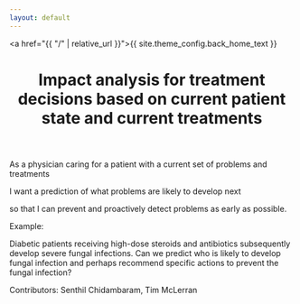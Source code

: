 ```yaml
---
layout: default
---
```


<a href="{{ "/" | relative_url }}">{{ site.theme_config.back_home_text }}</a>

<header>
  <h1>Impact analysis for treatment decisions based on current patient state and current treatments
</h1>
</header>

As a physician caring for a patient with a current set of problems and treatments

I want a prediction of what problems are likely to develop next

so that I can prevent and proactively detect problems as early as possible.

Example:

Diabetic patients receiving high-dose steroids and antibiotics subsequently develop severe fungal infections. Can we predict who is likely to develop fungal infection and perhaps recommend
specific actions to prevent the fungal infection?

Contributors: Senthil Chidambaram, Tim McLerran